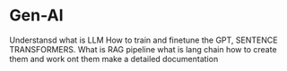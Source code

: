 # Gen-AI

Understansd what is LLM
How to train and finetune the GPT, SENTENCE TRANSFORMERS.
What is RAG pipeline
what is lang chain how to create them and work ont them make a detailed documentation 
